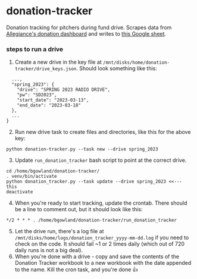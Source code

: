 # donation-tracker
Donation tracking for pitchers during fund drive. Scrapes data from [Allegiance's donation dashboard](https://michiganradio.secureallegiance.com/wuom/DonationTracker/SelectCampaign.aspx#61;WINTER22) and writes to [this Google sheet](https://docs.google.com/spreadsheets/d/1uP3oVj6WAJ61DmCkkjIv_9SmFCEm59-okOVusFL1FMs/edit#gid=984305523).

### steps to run a drive
1. Create a new drive in the key file at `/mnt/disks/home/donation-tracker/drive_keys.json`. Should look something like this:
```{
  ...,
  "spring_2023": {
    "drive": "SPRING 2023 RADIO DRIVE",
    "pw": "SD2023",
    "start_date": "2023-03-13",
    "end_date": "2023-03-18"
  },
  ...
}
```
2. Run new drive task to create files and directories, like this for the above key:
```
python donation-tracker.py --task new --drive spring_2023
```
3. Update `run_donation_tracker` bash script to point at the correct drive.
```
cd /home/bgowland/donation-tracker/
. venv/bin/activate
python donation_tracker.py --task update --drive spring_2023 <<--- this
deactivate
```
4. When you're ready to start tracking, update the crontab. There should be a line to comment out, but it should look like this:
```
*/2 * * * . /home/bgowland/donation-tracker/run_donation_tracker
```
5. Let the drive run, there's a log file at `/mnt/disks/home/logs/donation_tracker_yyyy-mm-dd.log` if you need to check on the code. It should fail ~1 or 2 times daily (which out of 720 daily runs is not a big deal).
6. When you're done with a drive - copy and save the contents of the Donation Tracker workbook to a new workbook with the date appended to the name. Kill the cron task, and you're done :+1:
